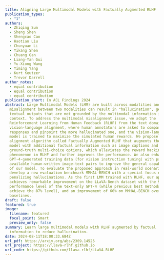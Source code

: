 ```yaml
---
title: Aligning Large Multimodal Models with Factually Augmented RLHF
publication_types:
  - "1"
authors:
  - Zhiqing Sun
  - Sheng Shen
  - Shengcao Cao
  - Haotian Liu
  - Chunyuan Li
  - Yikang Shen
  - Chuang Gan
  - Liang-Yan Gui
  - Yu-Xiong Wang
  - Yiming Yang
  - Kurt Keutzer
  - Trevor Darrell
author_notes:
  - equal contribution
  - equal contribution
  - equal contribution
publication_short: In ACL Findings 2024
abstract: Large Multimodal Models (LMM) are built across modalities and the
  misalignment between two modalities can result in "hallucination", generating
  textual outputs that are not grounded by the multimodal information in
  context. To address the multimodal misalignment issue, we adapt the
  Reinforcement Learning from Human Feedback (RLHF) from the text domain to the
  vision-language alignment, where human annotators are asked to compare two
  responses and pinpoint the more hallucinated one, and the vision-language
  model is trained to maximize the simulated human rewards. We propose a new
  alignment algorithm called Factually Augmented RLHF that augments the reward
  model with additional factual information such as image captions and
  ground-truth multi-choice options, which alleviates the reward hacking
  phenomenon in RLHF and further improves the performance. We also enhance the
  GPT-4-generated training data (for vision instruction tuning) with previously
  available human-written image-text pairs to improve the general capabilities
  of our model. To evaluate the proposed approach in real-world scenarios, we
  develop a new evaluation benchmark MMHAL-BENCH with a special focus on
  penalizing hallucinations. As the first LMM trained with RLHF, our approach
  achieves remarkable improvement on the LLaVA-Bench dataset with the 96%
  performance level of the text-only GPT-4 (while previous best methods can only
  achieve the 87% level), and an improvement of 60% on MMHAL-BENCH over other
  baselines.
draft: false
featured: true
image:
  filename: featured
  focal_point: Smart
  preview_only: false
summary: Learn large multimodal models with RLHF augmented by factual
  information to reduce hallucination.
date: 2024-08-11T18:00:33.684Z
url_pdf: https://arxiv.org/abs/2309.14525
url_project: https://llava-rlhf.github.io
url_code: https://github.com/llava-rlhf/LLaVA-RLHF
---
```

